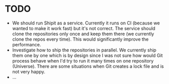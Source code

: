 # TODO

- We should run Shipit as a service. Currently it runs on CI (because we wanted to make it work fast) but it's not correct. The service should clone the repositories only once and keep them there (we currently clone the repos every time). This would significantly improve the performance.
- Investigate how to ship the repositories in parallel. We currently ship them one by one which is by design since I was not sure how would Git process behave when I'd try to run it many times on one repository (Universe). There are some situations when Git creates a lock file and is not very happy.
- ...
